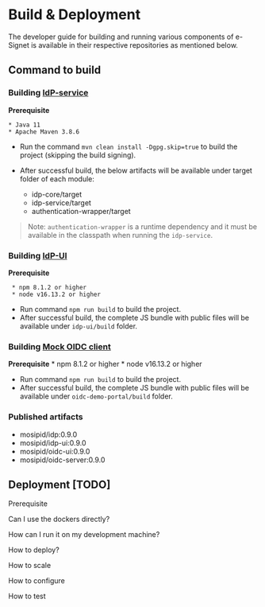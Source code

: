 # Build & Deployment

The developer guide for building and running various components of e-Signet is available in their respective repositories as mentioned below.

## Command to build

### Building [IdP-service](https://github.com/mosip/idp/tree/0.9.0)

**Prerequisite**

    * Java 11
    * Apache Maven 3.8.6
    
* Run the command `mvn clean install -Dgpg.skip=true` to build the project (skipping the build signing).

* After successful build, the below artifacts will be available under target folder of each module:

    * idp-core/target
    * idp-service/target
    * authentication-wrapper/target

> Note: `authentication-wrapper` is a runtime dependency and it must be available in the classpath when running the `idp-service`.

### Building [IdP-UI](https://github.com/mosip/idp-ui/tree/0.9.0)
    
**Prerequisite**

     * npm 8.1.2 or higher  
     * node v16.13.2 or higher

* Run command `npm run build` to build the project.
* After successful build, the complete JS bundle with public files will be available under `idp-ui/build` folder.

### Building [Mock OIDC client](https://github.com/mosip/oidc-demo-portal/tree/0.9.0)

**Prerequisite**
    * npm 8.1.2 or higher
    * node v16.13.2 or higher

* Run command `npm run build` to build the project.
* After successful build, the complete JS bundle with public files will be available under `oidc-demo-portal/build` folder.
    
### Published artifacts

* mosipid/idp:0.9.0
* mosipid/idp-ui:0.9.0
* mosipid/oidc-ui:0.9.0
* mosipid/oidc-server:0.9.0


## Deployment [TODO]

Prerequisite

Can I use the dockers directly?

How can I run it on my development machine?

How to deploy?

How to scale

How to configure

How to test
